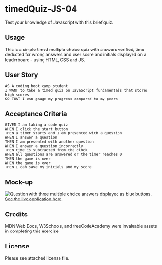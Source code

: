 # timedQuiz-JS-04

Test your knowledge of Javascript with this brief quiz.

## Usage

This is a simple timed multiple choice quiz with answers verified, time deducted for wrong answers and user score and initials displayed on a leaderboard - using HTML, CSS and JS.

## User Story

```text
AS A coding boot camp student
I WANT to take a timed quiz on JavaScript fundamentals that stores high scores
SO THAT I can gauge my progress compared to my peers
```

## Acceptance Criteria

```text
GIVEN I am taking a code quiz
WHEN I click the start button
THEN a timer starts and I am presented with a question
WHEN I answer a question
THEN I am presented with another question
WHEN I answer a question incorrectly
THEN time is subtracted from the clock
WHEN all questions are answered or the timer reaches 0
THEN the game is over
WHEN the game is over
THEN I can save my initials and my score
```

## Mock-up

![Question with three multiple choice answers displayed as blue buttons]().
[See the live application here](cookingmeister/github.io/timedQuiz-JS-04.html).

## Credits

MDN Web Docs, W3Schools, and freeCodeAcademy were invaluable assets in completing this exercise.

## License

Please see attached license file.
